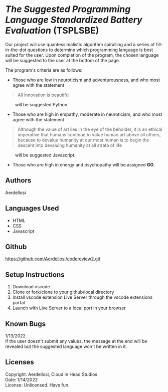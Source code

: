 # *The Suggested Programming Language Standardized Battery Evaluation* (TSPLSBE)  

Our project will use quantessimalistic algorithm spiralling and a series of fill-in-the-dot questions to determine which programming language is best suited for the user. Upon completion of the program, the chosen language will be suggested to the user at the bottom of the page.

The program's criteria are as follows: 
  * Those who are low in neuroticism and adventurousness, and who most agree with the statement 

> All innovation is beautiful

 &nbsp; &nbsp; &nbsp; &nbsp; will be suggested Python.
  * Those who are high in empathy, moderate in neuroticism, and who most agree with the statement
  
>Although the value of art lies in the eye of the beholder, it is an ethical imperative that humans continue to value human art above all others, because to devalue humanity at our most human is to begin the descent into devaluing humanity at all strata of life
  
&nbsp; &nbsp; &nbsp; &nbsp; will be suggested Javascript.
 * Those who are high in energy and psychopathy will be assigned **GO**.

## Authors

Aerdellosi

## Languages Used

* HTML
* CSS
* Javascript


## Github 

<https://github.com/Aerdellosi/codereview2.git>

## Setup Instructions

1. Download vscode
2. Clone or fork/clone to your github/local directory
3. Install vscode extension Live Server through the vscode extensions portal
4. Launch with Live Server to a local port in your browser

## Known Bugs
1/13/2022  
If the user doesn't submit any values, the message at the end will be revealed but the suggested language won't be written in it.

## Licenses

Copyright: Aerdellosi, Cloud in Head Studios  
Date: 1/14/2022  
License: Unlicensed. Have fun.